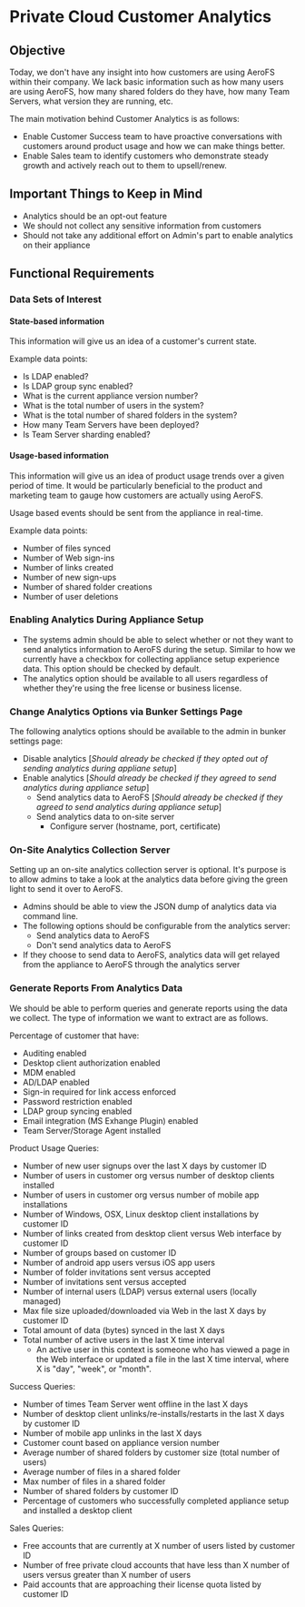 # Private Cloud Customer Analytics

## Objective

Today, we don't have any insight into how customers are using AeroFS within their company. We lack
basic information such as how many users are using AeroFS, how many shared folders do they have,
how many Team Servers, what version they are running, etc.

The main motivation behind Customer Analytics is as follows:

* Enable Customer Success team to have proactive conversations with customers around product usage
and how we can make things better.
* Enable Sales team to identify customers who demonstrate steady growth and actively reach out to
them to upsell/renew.

## Important Things to Keep in Mind

* Analytics should be an opt-out feature
* We should not collect any sensitive information from customers
* Should not take any additional effort on Admin's part to enable analytics on their appliance

## Functional Requirements

### Data Sets of Interest

#### State-based information
This information will give us an idea of a customer's current state.

Example data points:

- Is LDAP enabled?
- Is LDAP group sync enabled?
- What is the current appliance version number?
- What is the total number of users in the system?
- What is the total number of shared folders in the system?
- How many Team Servers have been deployed?
- Is Team Server sharding enabled?

#### Usage-based information
This information will give us an idea of product usage trends over a given period of time. It would
be particularly beneficial to the product and marketing team to gauge how customers are actually
using AeroFS.

Usage based events should be sent from the appliance in real-time.

Example data points:

- Number of files synced
- Number of Web sign-ins
- Number of links created
- Number of new sign-ups
- Number of shared folder creations
- Number of user deletions

### Enabling Analytics During Appliance Setup
- The systems admin should be able to select whether or not they want to send analytics information
to AeroFS during the setup. Similar to how we currently have a checkbox for collecting appliance
setup experience data. This option should be checked by default.
- The analytics option should be available to all users regardless of whether they're using the
free license or business license.

### Change Analytics Options via Bunker Settings Page
The following analytics options should be available to the admin in bunker settings page:

- Disable analytics [_Should already be checked if they opted out of sending analytics during
appliane setup_]
- Enable analytics [_Should already be checked if they agreed to send analytics during appliance
setup_]
    - Send analytics data to AeroFS [_Should already be checked if they agreed to send analytics
during appliance setup_]
    - Send analytics data to on-site server
        - Configure server (hostname, port, certificate)

### On-Site Analytics Collection Server
Setting up an on-site analytics collection server is optional. It's purpose is to allow admins to
take a look at the analytics data before giving the green light to send it over to AeroFS.

   - Admins should be able to view the JSON dump of analytics data via command line.
   - The following options should be configurable from the analytics server:
       - Send analytics data to AeroFS
       - Don't send analytics data to AeroFS
   - If they choose to send data to AeroFS, analytics data will get relayed from the appliance to
AeroFS through the analytics server

### Generate Reports From Analytics Data
We should be able to perform queries and generate reports using the data we collect. The type of
information we want to extract are as follows.

Percentage of customer that have:

- Auditing enabled
- Desktop client authorization enabled
- MDM enabled
- AD/LDAP enabled
- Sign-in required for link access enforced
- Password restriction enabled
- LDAP group syncing enabled
- Email integration (MS Exhange Plugin) enabled
- Team Server/Storage Agent installed

Product Usage Queries:

- Number of new user signups over the last X days by customer ID
- Number of users in customer org versus number of desktop clients installed
- Number of users in customer org versus number of mobile app installations
- Number of Windows, OSX, Linux desktop client installations by customer ID
- Number of links created from desktop client versus Web interface by customer ID
- Number of groups based on customer ID
- Number of android app users versus iOS app users
- Number of folder invitations sent versus accepted
- Number of invitations sent versus accepted
- Number of internal users (LDAP) versus external users (locally managed)
- Max file size uploaded/downloaded via Web in the last X days by customer ID
- Total amount of data (bytes) synced in the last X days
- Total number of active users in the last X time interval
    - An active user in this context is someone who has viewed a page in the Web interface or
updated a file in the last X time interval, where X is "day", "week", or "month".

Success Queries:

- Number of times Team Server went offline in the last X days
- Number of desktop client unlinks/re-installs/restarts in the last X days by customer ID
- Number of mobile app unlinks in the last X days
- Customer count based on appliance version number
- Average number of shared folders by customer size (total number of users)
- Average number of files in a shared folder
- Max number of files in a shared folder
- Number of shared folders by customer ID
- Percentage of customers who successfully completed appliance setup and installed a desktop client

Sales Queries:

- Free accounts that are currently at X number of users listed by customer ID
- Number of free private cloud accounts that have less than X number of users versus greater than
  X number of users
- Paid accounts that are approaching their license quota listed by customer ID
